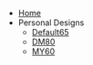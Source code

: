 * [Home](/)
* Personal Designs
    * [Default65](/PersonalDesigns/Default65.md)
    * [DM80](/PersonalDesigns/DM80.md)
    * [MY60](/PersonalDesigns/MY60.md)
